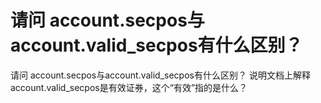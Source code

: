 # 请问 account.secpos与account.valid_secpos有什么区别？

请问 account.secpos与account.valid_secpos有什么区别？ 说明文档上解释account.valid_secpos是有效证券，这个“有效”指的是什么？